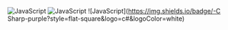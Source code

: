 ![JavaScript](https://img.shields.io/badge/-Python-yellow?style=flat-square&logo=python&logoColor=white)
![JavaScript](https://img.shields.io/badge/-TypeScipt-blue?style=flat-square&logo=typescript&logoColor=white)
![JavaScript](https://img.shields.io/badge/-C Sharp-purple?style=flat-square&logo=c#&logoColor=white)
